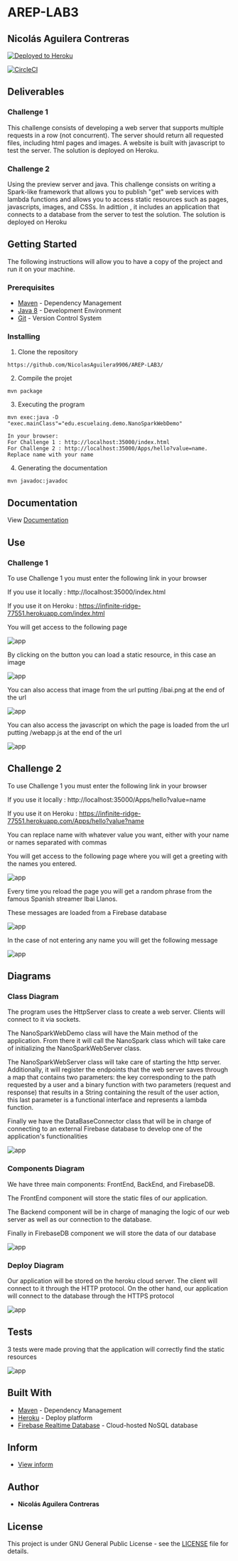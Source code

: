 # AREP-LAB3
## Nicolás Aguilera Contreras

[![Deployed to Heroku](https://www.herokucdn.com/deploy/button.png)](https://infinite-ridge-77551.herokuapp.com/index.html)

[![CircleCI](https://circleci.com/gh/NicolasAguilera9906/AREP-LAB2.svg?style=svg)](https://app.circleci.com/pipelines/github/NicolasAguilera9906/AREP-LAB3)

## Deliverables

### Challenge 1

This challenge consists of developing a web server that supports multiple requests in a row (not concurrent). The server should return all requested files, including html pages and images. A website is built with javascript to test the server. The solution is deployed on Heroku. 

### Challenge 2 

Using the preview server and java. This challenge consists on writing a Spark-like framework that allows you to publish "get" web services with lambda functions and allows you to access static resources such as pages, javascripts, images, and CSSs. In adittion , it includes an application that connects to a database from the server to test the solution. The solution is deployed on Heroku

## Getting Started

The following instructions will allow you to have a copy of the project and run it on your machine.

### Prerequisites

* [Maven](https://maven.apache.org/) - Dependency Management
* [Java 8](https://www.oracle.com/co/java/technologies/javase/javase-jdk8-downloads.html) -  Development Environment 
* [Git](https://git-scm.com/) - Version Control System

### Installing

1. Clone the repository

```
https://github.com/NicolasAguilera9906/AREP-LAB3/
```

2. Compile the projet

```
mvn package
```

3. Executing the program

```
mvn exec:java -D "exec.mainClass"="edu.escuelaing.demo.NanoSparkWebDemo" 

In your browser: 
For Challenge 1 : http://localhost:35000/index.html
For Challenge 2 : http://localhost:35000/Apps/hello?value=name. Replace name with your name 

```

4. Generating the documentation

```
mvn javadoc:javadoc
```


## Documentation

View [Documentation](https://nicolasaguilera9906.github.io/AREP-LAB3/)

## Use

### Challenge 1

To use Challenge 1 you must enter the following link in your browser

If you use it locally : http://localhost:35000/index.html

If you use it on Heroku : https://infinite-ridge-77551.herokuapp.com/index.html

You will get access to the following page

![app](src/main/resources/img/ibaipage1.png)

By clicking on the button you can load a static resource, in this case an image

![app](src/main/resources/img/ibaipage2.png)

You can also access that image from the url putting /ibai.png at the end of the url

![app](src/main/resources/img/ibaipage3.png)

You can also access the javascript on which the page is loaded from the url putting /webapp.js at the end of the url

![app](src/main/resources/img/ibaipage4.png)

## Challenge 2

To use Challenge 1 you must enter the following link in your browser

If you use it locally : http://localhost:35000/Apps/hello?value=name

If you use it on Heroku : https://infinite-ridge-77551.herokuapp.com/Apps/hello?value?name

You can replace name with whatever value you want, either with your name or names separated with commas

You will get access to the following page where you will get a greeting with the names you entered.

![app](src/main/resources/img/ibaipage5.png)

Every time you reload the page you will get a random phrase from the famous Spanish streamer Ibai Llanos.

These messages are loaded from a Firebase database

![app](src/main/resources/img/ibaipage6.png)

In the case of not entering any name you will get the following message

![app](src/main/resources/img/ibaipage7.png)

## Diagrams

### Class Diagram

The program uses the HttpServer class to create a web server. Clients will connect to it via sockets.

The NanoSparkWebDemo class will have the Main method of the application. From there it will call the NanoSpark class which will take care of initializing the NanoSparkWebServer class.

The NanoSparkWebServer class will take care of starting the http server. Additionally, it will register the endpoints that the web server saves through a map that contains two parameters: the key corresponding to the path requested by a user and a binary function with two parameters (request and response) that results in a String containing the result of the user action, this last parameter is a functional interface and represents a lambda function.

Finally we have the DataBaseConnector class that will be in charge of connecting to an external Firebase database to develop one of the application's functionalities

![app](src/main/resources/diagrams/classdiagram.png)

### Components Diagram

We have three main components: FrontEnd, BackEnd, and FirebaseDB.

The FrontEnd component will store the static files of our application.

The Backend component  will be in charge of managing the logic of our web server as well as our connection to the database.

Finally in FirebaseDB component we will store the data of our database

![app](src/main/resources/diagrams/componentdiagram.png)

### Deploy Diagram

Our application will be stored on the heroku cloud server. The client will connect to it through the HTTP protocol. On the other hand, our application will connect to the database through the HTTPS protocol

![app](src/main/resources/diagrams/deploydiagram.PNG)

## Tests 

3 tests were made proving that the application will correctly find the static resources

![app](src/main/resources/img/test.png)


## Built With

* [Maven](https://maven.apache.org/) - Dependency Management
* [Heroku](https://www.heroku.com/platform) - Deploy platform
* [Firebase Realtime Database](https://firebase.google.com/products/realtime-database?hl=es) - Cloud-hosted NoSQL database

## Inform

* [View inform]()

## Author

* **Nicolás Aguilera Contreras** 


## License

This project is under GNU General Public License - see the [LICENSE](LICENSE) file for details.

